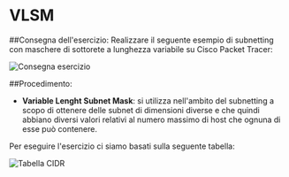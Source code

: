 # VLSM

##Consegna dell'esercizio:
Realizzare il seguente esempio di subnetting con maschere di sottorete a lunghezza variabile su Cisco Packet Tracer:

<img src="images/consegna esercizio" alt="Consegna esercizio">

##Procedimento:
- **Variable Lenght Subnet Mask**: si utilizza nell'ambito del subnetting a scopo di ottenere delle subnet di dimensioni diverse e che quindi abbiano diversi valori relativi al numero massimo di host che ognuna di esse può contenere.

Per eseguire l'esercizio ci siamo basati sulla seguente tabella:

<img src="images/Tabella CIDR" alt="Tabella CIDR">
